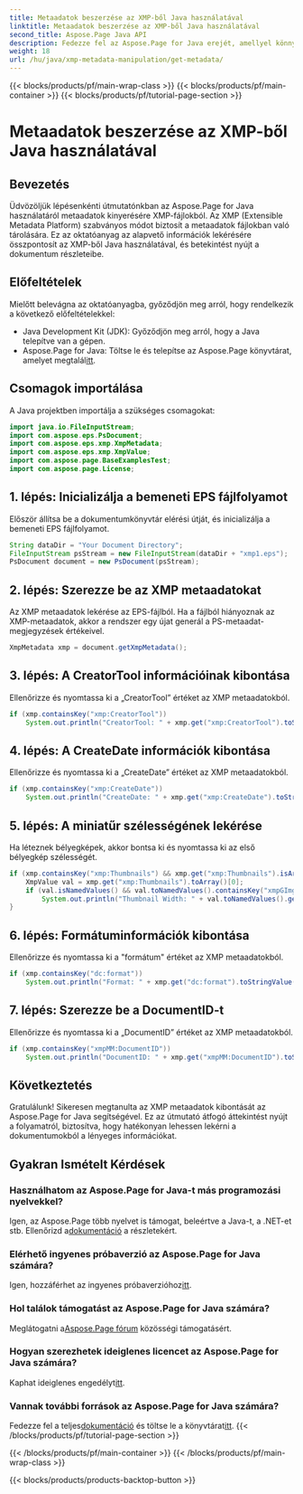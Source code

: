 ```yaml
---
title: Metaadatok beszerzése az XMP-ből Java használatával
linktitle: Metaadatok beszerzése az XMP-ből Java használatával
second_title: Aspose.Page Java API
description: Fedezze fel az Aspose.Page for Java erejét, amellyel könnyedén kinyerheti az XMP metaadatokat. Emelje fel a dokumentumelemzést lépésenkénti útmutatónkkal!
weight: 18
url: /hu/java/xmp-metadata-manipulation/get-metadata/
---
```


{{< blocks/products/pf/main-wrap-class >}}
{{< blocks/products/pf/main-container >}}
{{< blocks/products/pf/tutorial-page-section >}}

# Metaadatok beszerzése az XMP-ből Java használatával

## Bevezetés
Üdvözöljük lépésenkénti útmutatónkban az Aspose.Page for Java használatáról metaadatok kinyerésére XMP-fájlokból. Az XMP (Extensible Metadata Platform) szabványos módot biztosít a metaadatok fájlokban való tárolására. Ez az oktatóanyag az alapvető információk lekérésére összpontosít az XMP-ből Java használatával, és betekintést nyújt a dokumentum részleteibe.
## Előfeltételek
Mielőtt belevágna az oktatóanyagba, győződjön meg arról, hogy rendelkezik a következő előfeltételekkel:
- Java Development Kit (JDK): Győződjön meg arról, hogy a Java telepítve van a gépen.
-  Aspose.Page for Java: Töltse le és telepítse az Aspose.Page könyvtárat, amelyet megtalál[itt](https://releases.aspose.com/page/java/).
## Csomagok importálása
A Java projektben importálja a szükséges csomagokat:
```java
import java.io.FileInputStream;
import com.aspose.eps.PsDocument;
import com.aspose.eps.xmp.XmpMetadata;
import com.aspose.eps.xmp.XmpValue;
import com.aspose.page.BaseExamplesTest;
import com.aspose.page.License;
```
## 1. lépés: Inicializálja a bemeneti EPS fájlfolyamot
Először állítsa be a dokumentumkönyvtár elérési útját, és inicializálja a bemeneti EPS fájlfolyamot.
```java
String dataDir = "Your Document Directory";
FileInputStream psStream = new FileInputStream(dataDir + "xmp1.eps");
PsDocument document = new PsDocument(psStream);
```
## 2. lépés: Szerezze be az XMP metaadatokat
Az XMP metaadatok lekérése az EPS-fájlból. Ha a fájlból hiányoznak az XMP-metaadatok, akkor a rendszer egy újat generál a PS-metaadat-megjegyzések értékeivel.
```java
XmpMetadata xmp = document.getXmpMetadata();
```
## 3. lépés: A CreatorTool információinak kibontása
Ellenőrizze és nyomtassa ki a „CreatorTool” értéket az XMP metaadatokból.
```java
if (xmp.containsKey("xmp:CreatorTool"))
    System.out.println("CreatorTool: " + xmp.get("xmp:CreatorTool").toStringValue());
```
## 4. lépés: A CreateDate információk kibontása
Ellenőrizze és nyomtassa ki a „CreateDate” értéket az XMP metaadatokból.
```java
if (xmp.containsKey("xmp:CreateDate"))
    System.out.println("CreateDate: " + xmp.get("xmp:CreateDate").toStringValue());
```
## 5. lépés: A miniatűr szélességének lekérése
Ha léteznek bélyegképek, akkor bontsa ki és nyomtassa ki az első bélyegkép szélességét.
```java
if (xmp.containsKey("xmp:Thumbnails") && xmp.get("xmp:Thumbnails").isArray()) {
    XmpValue val = xmp.get("xmp:Thumbnails").toArray()[0];
    if (val.isNamedValues() && val.toNamedValues().containsKey("xmpGImg:width"))
        System.out.println("Thumbnail Width: " + val.toNamedValues().get("xmpGImg:width").toInteger());
}
```
## 6. lépés: Formátuminformációk kibontása
Ellenőrizze és nyomtassa ki a "formátum" értéket az XMP metaadatokból.
```java
if (xmp.containsKey("dc:format"))
    System.out.println("Format: " + xmp.get("dc:format").toStringValue());
```
## 7. lépés: Szerezze be a DocumentID-t
Ellenőrizze és nyomtassa ki a „DocumentID” értéket az XMP metaadatokból.
```java
if (xmp.containsKey("xmpMM:DocumentID"))
    System.out.println("DocumentID: " + xmp.get("xmpMM:DocumentID").toStringValue());
```
## Következtetés
Gratulálunk! Sikeresen megtanulta az XMP metaadatok kibontását az Aspose.Page for Java segítségével. Ez az útmutató átfogó áttekintést nyújt a folyamatról, biztosítva, hogy hatékonyan lehessen lekérni a dokumentumokból a lényeges információkat.
## Gyakran Ismételt Kérdések
### Használhatom az Aspose.Page for Java-t más programozási nyelvekkel?
 Igen, az Aspose.Page több nyelvet is támogat, beleértve a Java-t, a .NET-et stb. Ellenőrizd a[dokumentáció](https://reference.aspose.com/page/java/) a részletekért.
### Elérhető ingyenes próbaverzió az Aspose.Page for Java számára?
 Igen, hozzáférhet az ingyenes próbaverzióhoz[itt](https://releases.aspose.com/).
### Hol találok támogatást az Aspose.Page for Java számára?
 Meglátogatni a[Aspose.Page fórum](https://forum.aspose.com/c/page/39) közösségi támogatásért.
### Hogyan szerezhetek ideiglenes licencet az Aspose.Page for Java számára?
 Kaphat ideiglenes engedélyt[itt](https://purchase.aspose.com/temporary-license/).
### Vannak további források az Aspose.Page for Java számára?
 Fedezze fel a teljes[dokumentáció](https://reference.aspose.com/page/java/) és töltse le a könyvtárat[itt](https://releases.aspose.com/page/java/).
{{< /blocks/products/pf/tutorial-page-section >}}

{{< /blocks/products/pf/main-container >}}
{{< /blocks/products/pf/main-wrap-class >}}

{{< blocks/products/products-backtop-button >}}
